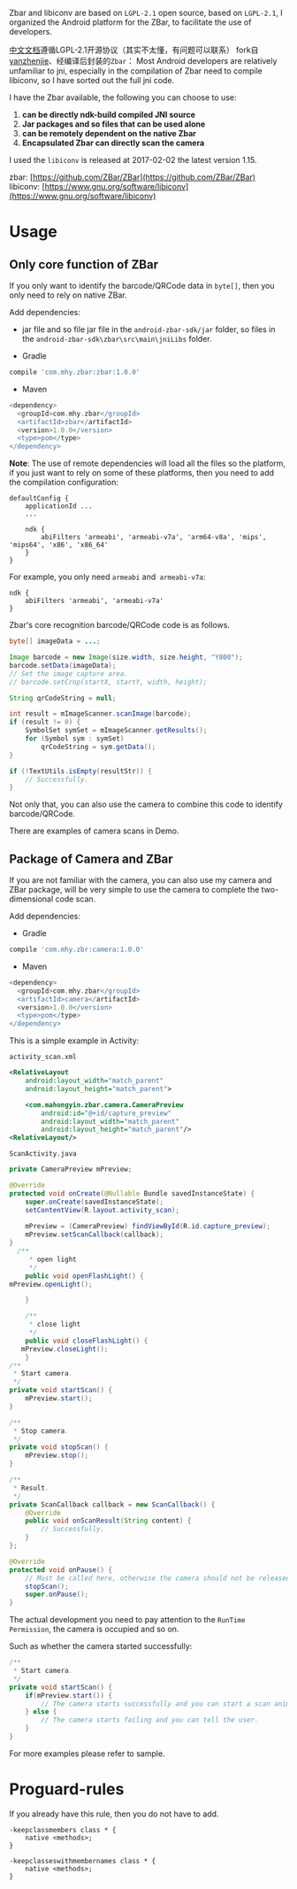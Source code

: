 Zbar and libiconv are based on `LGPL-2.1` open source, based on `LGPL-2.1`, I organized the Android platform for the ZBar, to facilitate the use of developers.

[中文文档](./README-CN.md)遵循LGPL-2.1开源协议（其实不太懂，有问题可以联系）
fork自[yanzhenjie](https://github.com/yanzhenjie)、经编译后封装的`Zbar`：
Most Android developers are relatively unfamiliar to jni, especially in the compilation of Zbar need to compile libiconv, so I have sorted out the full jni code.

I have the Zbar available, the following you can choose to use:

1. **can be directly ndk-build compiled JNI source**
2. **Jar packages and so files that can be used alone**
3. **can be remotely dependent on the native Zbar**
4. **Encapsulated Zbar can directly scan the camera**

I used the `libiconv` is released at 2017-02-02 the latest version 1.15.

zbar: [https://github.com/ZBar/ZBar](https://github.com/ZBar/ZBar)  
libiconv: [https://www.gnu.org/software/libiconv](https://www.gnu.org/software/libiconv)  

# Usage

## Only core function of ZBar
If you only want to identify the barcode/QRCode data in `byte[]`, then you only need to rely on native ZBar.

Add dependencies:

* jar file and so file
 jar file in the `android-zbar-sdk/jar` folder, so files in the `android-zbar-sdk\zbar\src\main\jniLibs` folder.

* Gradle
```groovy
compile 'com.mhy.zbar:zbar:1.0.0'
```
* Maven
```groovy
<dependency>
  <groupId>com.mhy.zbar</groupId>
  <artifactId>zbar</artifactId>
  <version>1.0.0</version>
  <type>pom</type>
</dependency>
```

**Note**: The use of remote dependencies will load all the files so the platform, if you just want to rely on some of these platforms, then you need to add the compilation configuration:    
```
defaultConfig {
    applicationId ...
    ...

    ndk {
        abiFilters 'armeabi', 'armeabi-v7a', 'arm64-v8a', 'mips', 'mips64', 'x86', 'x86_64'
    }
}
```

For example, you only need `armeabi` and` armeabi-v7a`:  
```
ndk {
    abiFilters 'armeabi', 'armeabi-v7a'
}
```

Zbar's core recognition barcode/QRCode code is as follows.
```java
byte[] imageData = ...;

Image barcode = new Image(size.width, size.height, "Y800");
barcode.setData(imageData);
// Set the image capture area.
// barcode.setCrop(startX, startY, width, height);

String qrCodeString = null;

int result = mImageScanner.scanImage(barcode);
if (result != 0) {
    SymbolSet symSet = mImageScanner.getResults();
    for (Symbol sym : symSet)
        qrCodeString = sym.getData();
}

if (!TextUtils.isEmpty(resultStr)) {
    // Successfully.
}
```

Not only that, you can also use the camera to combine this code to identify barcode/QRCode.   

There are examples of camera scans in Demo.

## Package of Camera and ZBar
If you are not familiar with the camera, you can also use my camera and ZBar package, will be very simple to use the camera to complete the two-dimensional code scan.

Add dependencies:

* Gradle
```groovy
compile 'com.mhy.zbr:camera:1.0.0'
```
* Maven
```groovy
<dependency>
  <groupId>com.mhy.zbar</groupId>
  <artifactId>camera</artifactId>
  <version>1.0.0</version>
  <type>pom</type>
</dependency>
```

This is a simple example in Activity:

`activity_scan.xml`
```xml
<RelativeLayout
    android:layout_width="match_parent"
    android:layout_height="match_parent">

    <com.mahongyin.zbar.camera.CameraPreview
        android:id="@+id/capture_preview"
        android:layout_width="match_parent"
        android:layout_height="match_parent"/>
<RelativeLayout/>
```

`ScanActivity.java`
```java
private CameraPreview mPreview;

@Override
protected void onCreate(@Nullable Bundle savedInstanceState) {
    super.onCreate(savedInstanceState);
    setContentView(R.layout.activity_scan);
    
    mPreview = (CameraPreview) findViewById(R.id.capture_preview);
    mPreview.setScanCallback(callback);
}
  /**
     * open light
     */
    public void openFlashLight() {
mPreview.openLight();

    }

    /**
     * close light
     */
    public void closeFlashLight() {
   mPreview.closeLight();
    }
/**
 * Start camera.
 */
private void startScan() {
    mPreview.start();
}

/**
 * Stop camera.
 */
private void stopScan() {
    mPreview.stop();
}

/**
 * Result.
 */
private ScanCallback callback = new ScanCallback() {
    @Override
    public void onScanResult(String content) {
        // Successfully.
    }
};

@Override
protected void onPause() {
    // Must be called here, otherwise the camera should not be released properly.
    stopScan();
    super.onPause();
}
```

The actual development you need to pay attention to the `RunTime Permission`, the camera is occupied and so on.  


Such as whether the camera started successfully:
```java
/**
 * Start camera.
 */
private void startScan() {
    if(mPreview.start()) {
        // The camera starts successfully and you can start a scan animation.
    } else {
        // The camera starts failing and you can tell the user.
    }
}
```

For more examples please refer to sample.

# Proguard-rules
If you already have this rule, then you do not have to add.
```text
-keepclassmembers class * {
    native <methods>;
}

-keepclasseswithmembernames class * {
    native <methods>;
}
```